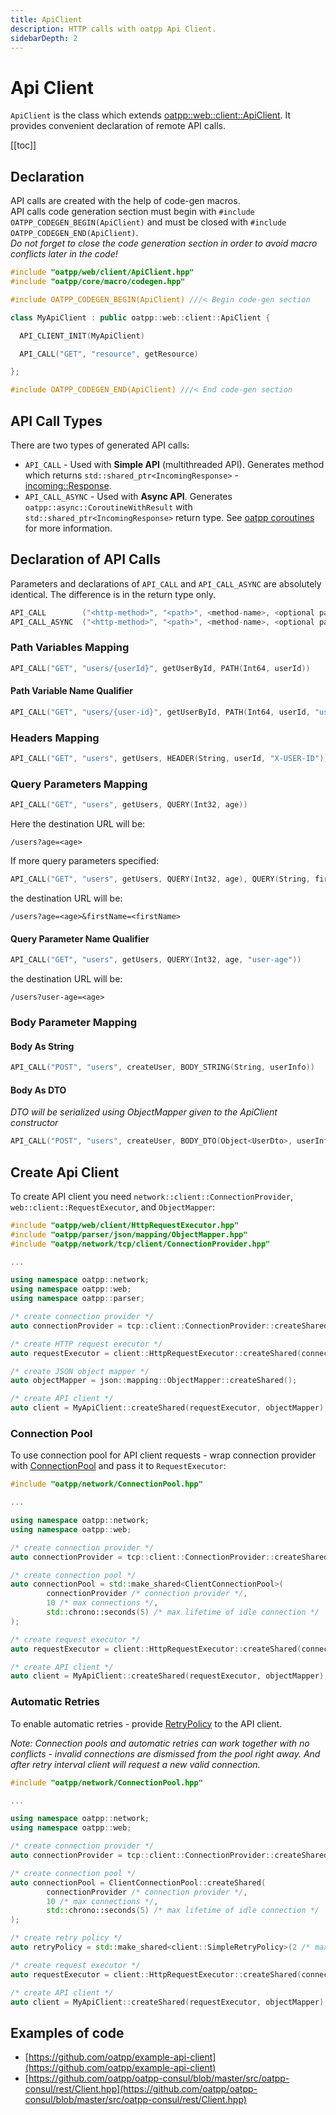 ```yaml
---
title: ApiClient
description: HTTP calls with oatpp Api Client.
sidebarDepth: 2
---
```


# Api Client <seo/>

`ApiClient` is the class which extends [oatpp::web::client::ApiClient](/api/latest/oatpp/web/client/ApiClient/). 
It provides convenient declaration of remote API calls.

[[toc]]

## Declaration

API calls are created with the help of code-gen macros.  
API calls code generation section must begin with 
`#include OATPP_CODEGEN_BEGIN(ApiClient)` and must be closed with 
`#include OATPP_CODEGEN_END(ApiClient)`.  
*Do not forget to close the code generation section in order to avoid macro conflicts later in the code!*

```cpp
#include "oatpp/web/client/ApiClient.hpp"
#include "oatpp/core/macro/codegen.hpp"

#include OATPP_CODEGEN_BEGIN(ApiClient) ///< Begin code-gen section

class MyApiClient : public oatpp::web::client::ApiClient {

  API_CLIENT_INIT(MyApiClient)

  API_CALL("GET", "resource", getResource)

};

#include OATPP_CODEGEN_END(ApiClient) ///< End code-gen section
```

## API Call Types 

There are two types of generated API calls:

- `API_CALL` - Used with **Simple API** (multithreaded API). Generates method which returns `std::shared_ptr<IncomingResponse>` - [incoming::Response](/api/latest/oatpp/web/protocol/http/incoming/Response/). 
- `API_CALL_ASYNC` - Used with **Async API**. Generates `oatpp::async::CoroutineWithResult` with `std::shared_ptr<IncomingResponse>` return type. 
See [oatpp coroutines](/docs/oatpp-coroutines/) for more information.

 
## Declaration of API Calls

Parameters and declarations of `API_CALL` and `API_CALL_ASYNC` are absolutely identical. The difference is in the return type only.

```cpp
API_CALL        ("<http-method>", "<path>", <method-name>, <optional param-mappings>)
API_CALL_ASYNC  ("<http-method>", "<path>", <method-name>, <optional param-mappings>)
```

### Path Variables Mapping

```cpp
API_CALL("GET", "users/{userId}", getUserById, PATH(Int64, userId))
```

#### Path Variable Name Qualifier

```cpp
API_CALL("GET", "users/{user-id}", getUserById, PATH(Int64, userId, "user-id"))
```

### Headers Mapping

```cpp
API_CALL("GET", "users", getUsers, HEADER(String, userId, "X-USER-ID"))
```

### Query Parameters Mapping

```cpp
API_CALL("GET", "users", getUsers, QUERY(Int32, age))
```

Here the destination URL will be:

```
/users?age=<age>
```

If more query parameters specified:

```cpp
API_CALL("GET", "users", getUsers, QUERY(Int32, age), QUERY(String, firstName))
```

the destination URL will be:

```
/users?age=<age>&firstName=<firstName>
```

#### Query Parameter Name Qualifier

```cpp
API_CALL("GET", "users", getUsers, QUERY(Int32, age, "user-age"))
```

the destination URL will be:

```
/users?user-age=<age>
```

### Body Parameter Mapping

#### Body As String

```cpp
API_CALL("POST", "users", createUser, BODY_STRING(String, userInfo))
```

#### Body As DTO

*DTO will be serialized using ObjectMapper given to the ApiClient constructor*

```cpp
API_CALL("POST", "users", createUser, BODY_DTO(Object<UserDto>, userInfo))
```

## Create Api Client

To create API client you need `network::client::ConnectionProvider`, `web::client::RequestExecutor`, and `ObjectMapper`:

```cpp
#include "oatpp/web/client/HttpRequestExecutor.hpp"
#include "oatpp/parser/json/mapping/ObjectMapper.hpp"
#include "oatpp/network/tcp/client/ConnectionProvider.hpp"

...

using namespace oatpp::network;
using namespace oatpp::web;
using namespace oatpp::parser;

/* create connection provider */
auto connectionProvider = tcp::client::ConnectionProvider::createShared({"httpbin.org", 80, oatpp::network::Address::IP_4});

/* create HTTP request executor */
auto requestExecutor = client::HttpRequestExecutor::createShared(connectionProvider);

/* create JSON object mapper */
auto objectMapper = json::mapping::ObjectMapper::createShared();

/* create API client */
auto client = MyApiClient::createShared(requestExecutor, objectMapper);
``` 

### Connection Pool

To use connection pool for API client requests - wrap connection provider with [ConnectionPool](/api/latest/oatpp/network/ConnectionPool/) and pass it to `RequestExecutor`:

```cpp
#include "oatpp/network/ConnectionPool.hpp"

...

using namespace oatpp::network;
using namespace oatpp::web;

/* create connection provider */
auto connectionProvider = tcp::client::ConnectionProvider::createShared({"httpbin.org", 80, oatpp::network::Address::IP_4});

/* create connection pool */
auto connectionPool = std::make_shared<ClientConnectionPool>(
        connectionProvider /* connection provider */, 
        10 /* max connections */, 
        std::chrono::seconds(5) /* max lifetime of idle connection */
);

/* create request executor */
auto requestExecutor = client::HttpRequestExecutor::createShared(connectionPool /* pass connection pool */);

/* create API client */
auto client = MyApiClient::createShared(requestExecutor, objectMapper);
```

### Automatic Retries

To enable automatic retries - provide [RetryPolicy](/api/latest/oatpp/web/client/RetryPolicy/) to the API client.

*Note: Connection pools and automatic retries can work together with no conflicts - invalid connections are dismissed from the pool right away. And after retry interval client will request a new valid connection.*

```cpp
#include "oatpp/network/ConnectionPool.hpp"

...

using namespace oatpp::network;
using namespace oatpp::web;

/* create connection provider */
auto connectionProvider = tcp::client::ConnectionProvider::createShared({"httpbin.org", 80, oatpp::network::Address::IP_4});

/* create connection pool */
auto connectionPool = ClientConnectionPool::createShared(
        connectionProvider /* connection provider */, 
        10 /* max connections */, 
        std::chrono::seconds(5) /* max lifetime of idle connection */
);

/* create retry policy */
auto retryPolicy = std::make_shared<client::SimpleRetryPolicy>(2 /* max retries */, std::chrono::seconds(1) /* retry interval */);

/* create request executor */
auto requestExecutor = client::HttpRequestExecutor::createShared(connectionPool, retryPolicy /* retry policy */);

/* create API client */
auto client = MyApiClient::createShared(requestExecutor, objectMapper);
```
   
## Examples of code
- [https://github.com/oatpp/example-api-client](https://github.com/oatpp/example-api-client)
- [https://github.com/oatpp/oatpp-consul/blob/master/src/oatpp-consul/rest/Client.hpp](https://github.com/oatpp/oatpp-consul/blob/master/src/oatpp-consul/rest/Client.hpp)
 
